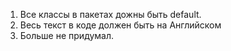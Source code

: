 1. Все классы в пакетах дожны быть default.
2. Весь текст в коде должен быть на Английском
3. Больше не придумал.
